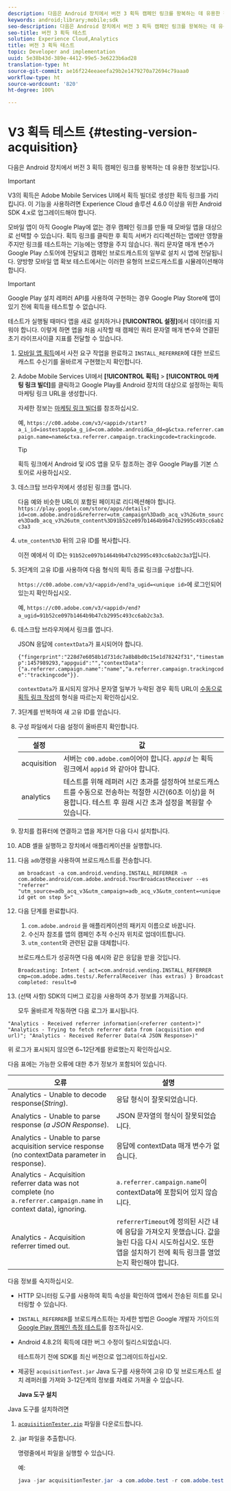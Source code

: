 ```yaml
---
description: 다음은 Android 장치에서 버전 3 획득 캠페인 링크를 왕복하는 데 유용한 정보입니다.
keywords: android;library;mobile;sdk
seo-description: 다음은 Android 장치에서 버전 3 획득 캠페인 링크를 왕복하는 데 유용한 정보입니다.
seo-title: 버전 3 획득 테스트
solution: Experience Cloud,Analytics
title: 버전 3 획득 테스트
topic: Developer and implementation
uuid: 5e38b43d-389e-4412-99e5-3e6223b6ad28
translation-type: ht
source-git-commit: ae16f224eeaeefa29b2e1479270a72694c79aaa0
workflow-type: ht
source-wordcount: '820'
ht-degree: 100%

---
```



# V3 획득 테스트 {#testing-version-acquisition}

다음은 Android 장치에서 버전 3 획득 캠페인 링크를 왕복하는 데 유용한 정보입니다.

>[!IMPORTANT]
>
>V3의 획득은 Adobe Mobile Services UI에서 획득 빌더로 생성한 획득 링크를 가리킵니다. 이 기능을 사용하려면 Experience Cloud 솔루션 4.6.0 이상을 위한 Android SDK 4.x로 업그레이드해야 합니다.

모바일 앱이 아직 Google Play에 없는 경우 캠페인 링크를 만들 때 모바일 앱을 대상으로 선택할 수 있습니다. 획득 링크를 클릭한 후 획득 서버가 리디렉션하는 앱에만 영향을 주지만 링크를 테스트하는 기능에는 영향을 주지 않습니다. 쿼리 문자열 매개 변수가 Google Play 스토어에 전달되고 캠페인 브로드캐스트의 일부로 설치 시 앱에 전달됩니다. 양방향 모바일 앱 확보 테스트에서는 이러한 유형의 브로드캐스트를 시뮬레이션해야 합니다.

>[!IMPORTANT]
>
>Google Play 설치 레퍼러 API를 사용하여 구현하는 경우 Google Play Store에 앱이 있기 전에 획득을 테스트할 수 없습니다.

테스트가 실행될 때마다 앱을 새로 설치하거나 **[!UICONTROL 설정]**&#x200B;에서 데이터를 지워야 합니다. 이렇게 하면 앱을 처음 시작할 때 캠페인 쿼리 문자열 매개 변수와 연결된 초기 라이프사이클 지표를 전달할 수 있습니다.

1. [모바일 앱 획득](/help/android/acquisition-main/acquisition.md)에서 사전 요구 작업을 완료하고 `INSTALL_REFERRER`에 대한 브로드캐스트 수신기를 올바르게 구현했는지 확인합니다.

1. Adobe Mobile Services UI에서 **[!UICONTROL 획득]** > **[!UICONTROL 마케팅 링크 빌더]**&#x200B;를 클릭하고 Google Play를 Android 장치의 대상으로 설정하는 획득 마케팅 링크 URL을 생성합니다.

   자세한 정보는 [마케팅 링크 빌더](/help/using/acquisition-main/c-marketing-links-builder/c-marketing-links-builder.md)를 참조하십시오.

   예, `https://c00.adobe.com/v3/<appid>/start?a_i_id=iostestapp&a_g_id=com.adobe.android&a_dd=g&ctxa.referrer.campaign.name=name&ctxa.referrer.campaign.trackingcode=trackingcode`.

   >[!TIP]
   >
   >획득 링크에서 Android 및 iOS 앱을 모두 참조하는 경우 Google Play를 기본 스토어로 사용하십시오.

1. 데스크탑 브라우저에서 생성된 링크를 엽니다.

   다음 예와 비슷한 URL이 포함된 페이지로 리디렉션해야 합니다.
   `https://play.google.com/store/apps/details?id=com.adobe.android&referrer=utm_campaign%3Dadb_acq_v3%26utm_source%3Dadb_acq_v3%26utm_content%3D91b52ce097b1464b9b47cb2995c493cc6ab2c3a3`

1. `utm_content%3D` 뒤의 고유 ID를 복사합니다.

   이전 예에서 이 ID는 `91b52ce097b1464b9b47cb2995c493cc6ab2c3a3`입니다.

1. 3단계의 고유 ID를 사용하여 다음 형식의 획득 종료 링크를 구성합니다.

   `https://c00.adobe.com/v3/<appid>/end?a_ugid=<unique id>`에 로그인되어 있는지 확인하십시오.

   예, `https://c00.adobe.com/v3/<appid>/end?a_ugid=91b52ce097b1464b9b47cb2995c493cc6ab2c3a3`.

1. 데스크탑 브라우저에서 링크를 엽니다.

   JSON 응답에 `contextData`가 표시되어야 합니다.

   `{"fingerprint":"228d7e6058b1d731dc7a8b8bd0c15e1d78242f31","timestamp":1457989293,"appguid":"","contextData":{"a.referrer.campaign.name":"name","a.referrer.campaign.trackingcode":"trackingcode"}}.`

   `contextData`가 표시되지 않거나 문자열 일부가 누락된 경우 획득 URL이 [수동으로 획득 링크 작성](/help/using/acquisition-main/c-marketing-links-builder/acquisition-link-manual.md)의 형식을 따르는지 확인하십시오.
1. 3단계를 반복하여 새 고유 ID를 얻습니다.
1. 구성 파일에서 다음 설정이 올바른지 확인합니다.

   | 설정 | 값 |
   |--- |--- |
   | acquisition | 서버는 `c00.adobe.com`이어야 합니다.   *`appid`*  는 획득 링크에서 `appid`  와 같아야 합니다. |
   | analytics | 테스트를 위해 레퍼러 시간 초과를 설정하여 브로드캐스트를 수동으로 전송하는 적절한 시간(60초 이상)을 허용합니다. 테스트 후 원래 시간 초과 설정을 복원할 수 있습니다. |

1. 장치를 컴퓨터에 연결하고 앱을 제거한 다음 다시 설치합니다.
1. ADB 셸을 실행하고 장치에서 애플리케이션을 실행합니다.
1. 다음 `adb`명령을 사용하여 브로드캐스트를 전송합니다.

   `am broadcast -a com.android.vending.INSTALL_REFERRER -n com.adobe.android/com.adobe.android.YourBroadcastReceiver --es "referrer" "utm_source=adb_acq_v3&utm_campaign=adb_acq_v3&utm_content=<unique id get on step 5>"`

1. 다음 단계를 완료합니다.
   1. `com.adobe.android` 을 애플리케이션의 패키지 이름으로 바꿉니다.
   1. 수신자 참조를 앱의 캠페인 추적 수신자 위치로 업데이트합니다.
   1. `utm_content`와 관련된 값을 대체합니다.

   브로드캐스트가 성공하면 다음 예시와 같은 응답을 받을 것입니다.

   `Broadcasting: Intent
{ act=com.android.vending.INSTALL_REFERRER cmp=com.adobe.adms.tests/.ReferralReceiver (has extras) }
Broadcast completed: result=0`

1. (선택 사항) SDK의 디버그 로깅을 사용하여 추가 정보를 가져옵니다.

   모두 올바르게 작동하면 다음 로그가 표시됩니다.

`"Analytics - Received referrer information(<referrer content>)"   "Analytics - Trying to fetch referrer data from (acquisition end url)"; "Analytics - Received Referrer Data(<A JSON Response>)"`

위 로그가 표시되지 않으면 6~12단계를 완료했는지 확인하십시오.

다음 표에는 가능한 오류에 대한 추가 정보가 포함되어 있습니다.

| 오류 | 설명 |
|--- |--- |
| Analytics - Unable to decode response(*String*). | 응답 형식이 잘못되었습니다. |
| Analytics - Unable to parse response (*a JSON Response*). | JSON 문자열의 형식이 잘못되었습니다. |
| Analytics - Unable to parse acquisition service response (no contextData parameter in response). | 응답에 contextData 매개 변수가 없습니다. |
| Analytics - Acquisition referrer data was not complete (no `a.referrer.campaign.name` in context data), ignoring. | `a.referrer.campaign.name`이 contextData에 포함되어 있지 않습니다. |
| Analytics - Acquisition referrer timed out. | `referrerTimeout`에 정의된 시간 내에 응답을 가져오지 못했습니다. 값을 늘린 다음 다시 시도하십시오.  또한 앱을 설치하기 전에 획득 링크를 열었는지 확인해야 합니다. |

다음 정보를 숙지하십시오.

* HTTP 모니터링 도구를 사용하여 획득 속성을 확인하여 앱에서 전송된 히트를 모니터링할 수 있습니다.
* `INSTALL_REFERRER`를 브로드캐스트하는 자세한 방법은 Google 개발자 가이드의 [Google Play 캠페인 측정 테스트](https://developers.google.com/analytics/solutions/testing-play-campaigns)를 참조하십시오.

* Android 4.8.2의 획득에 대한 버그 수정이 릴리스되었습니다.

   테스트하기 전에 SDK를 최신 버전으로 업그레이드하십시오.

* 제공된 `acquisitionTest.jar` Java 도구를 사용하여 고유 ID 및 브로드캐스트 설치 레퍼러를 가져와 3-12단계의 정보를 차례로 가져올 수 있습니다.

   **Java 도구 설치**

Java 도구를 설치하려면

1. [`acquisitionTester.zip`](/help/android/assets/acquisitionTester.zip) 파일을 다운로드합니다.

1. .jar 파일을 추출합니다.

   명령줄에서 파일을 실행할 수 있습니다.

   예:

   ```java
   java -jar acquisitionTester.jar -a com.adobe.test -r com.adobe.test.ReferrerReceiver -l "https://c00.adobe.com/v3/appid/start?a_i_id=123456&a_g_id=com.adobe.test&a_dd=i&ctxa.referrer.campaign.name=name&ctxa.referrer.campaign.trackingcode=1234
   ```
